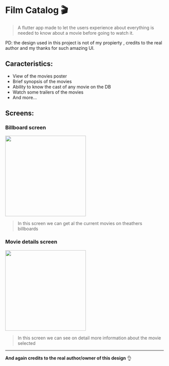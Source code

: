 # Film Catalog 🎬

> A flutter app made to let the users experience about everything is needed to know about a movie before going to watch it.

PD: the design used in this project is not of my propierty , credits to the real author and my thanks for such amazing UI.

## Caracteristics:

* View of the movies poster
* Brief synopsis of the movies
* Ability to know the cast of any movie on the DB
* Watch some trailers of the movies
* And more...

## Screens:

### Billboard screen
<img src="https://i.ibb.co/hCZdgXY/Screenshot-20200221-194848.jpg" width="256">

> In this screen we can get al the current movies on theathers billboards

### Movie details screen
<img src="https://i.ibb.co/fvWfFks/Screenshot-20200221-194917.jpg" width="256">

> In this screen we can see on detail more information about the movie selected

---
**And again credits to the real author/owner of this design** 👌